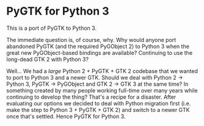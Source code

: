 # PyGTK for Python 3

This is a port of PyGTK to Python 3.

The immediate question is, of course, why. Why would anyone port abandoned PyGTK (and the required PyGObject 2) to Python 3 when the great new PyGObject-based bindings are available? Continuing to use the long-dead GTK 2 with Python 3?

Well... We had a _large_ Python 2 + PyGTK + GTK 2 codebase that we wanted to port to Python 3 and a newer GTK. Should we deal with Python 2 -> Python 3, PyGTK -> PyGObject and GTK 2 -> GTK 3 at the same time? In something created by many people working full-time over many years while continuing to develop the thing? That's a recipe for a disaster. After evaluating our options we decided to deal with Python migration first  (i.e. make the step to Python 3 + PyGTK + GTK 2) and switch to a newer GTK once that's settled. Hence PyGTK for Python 3.
